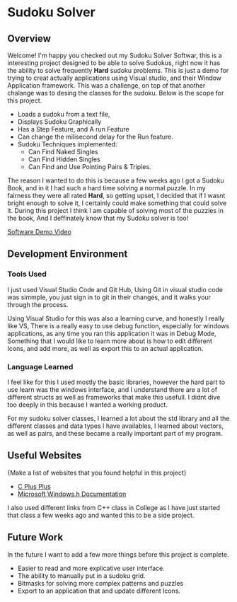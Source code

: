 # Sudoku Solver

## Overview

Welcome! I'm happy you checked out my Sudoku Solver Softwar, this is a interesting project designed to be able to solve Sudokus, right now it has the ability to solve frequently **Hard** sudoku problems. This is just a demo for trying to creat actually applications using Visual studio, and their Window Application framework. This was a challenge, on top of that another chalange was to desing the classes for the sudoku. Below is the scope for this project. 

* Loads a sudoku from a text file,
* Displays Sudoku Graphically
* Has a Step Feature, and A run Feature
* Can change the milisecond delay for the Run feature.
* Sudoku Techniques implemented:
    * Can Find Naked Singles
    * Can Find Hidden Singles
    * Can Find and Use Pointing Pairs & Triples.

The reason I wanted to do this is because a few weeks ago I got a Sudoku Book, and in it I had such a hard time solving a normal puzzle. In my fairness they were all rated **Hard**, so getting upset, I decided that if I wasnt bright enough to solve it, I certainly could make something that could solve it. During this project I think I am capable of solving most of the puzzles in the book, And I deffinately know that my Sudoku solver is too! 

[Software Demo Video](https://www.youtube.com/watch?v=mhUOtsHw_yA)

## Development Environment

### Tools Used
I just used Visual Studio Code and Git Hub, Using Git in visual studio code was simmple, you just sign in to git in their changes, and it walks your through the process. 

Using Visual Studio for this was also a learning curve, and honestly I really like VS, There is a really easy to use debug function, especially for windows applications, as any time you ran this application it was in Debug Mode, Something that I would like to learn more about is how to edit different Icons, and add more, as well as export this to an actual application. 

### Language Learned
I feel like for this I used mostly the basic libraries, however the hard part to use learn was the windows interface, and I understand there are a lot of different structs as well as frameworks that make this usefull. I didnt dive too deeply in this because I wanted a working product.

For my sudoku solver classes, I learned a lot about the std library and all the different classes and data types I have availables, I learned about vectors, as well as pairs, and these became a really important part of my program. 

## Useful Websites

{Make a list of websites that you found helpful in this project}

- [C Plus Plus](cplusplus)
- [Microsoft Windows.h Documentation](https://learn.microsoft.com/en-us/windows/win32/api/winbase/)


I also used different links from C++ class in College as I have just started that class a few weeks ago and wanted this to be a side project. 
## Future Work

In the future I want to add a few more things before this project is complete.
- Easier to read and more explicative user interface.
- The ability to manually put in a sudoku grid. 
- Bitmasks for solving more complex patterns and puzzles
- Export to an application that and update different Icons.
